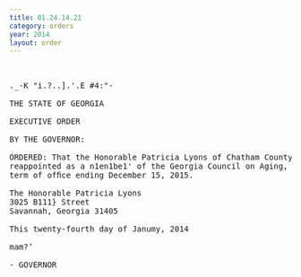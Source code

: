 ```yaml
---
title: 01.24.14.21
category: orders
year: 2014
layout: order
---
```


<pre> 

._-K "i.?..].'.E #4:"-

THE STATE OF GEORGIA

EXECUTIVE ORDER

BY THE GOVERNOR:

ORDERED: That the Honorable Patricia Lyons of Chatham County, Georgia, is
reappointed as a n1en1be1' of the Georgia Council on Aging, fora
term of ofﬁce ending December 15, 2015.

The Honorable Patricia Lyons
3025 B111} Street
Savannah, Georgia 31405

This twenty-fourth day of Janumy, 2014

mam?’

- GOVERNOR

</pre>
